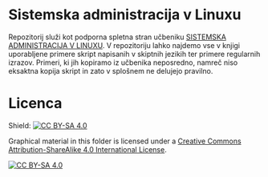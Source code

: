 # Sistemska administracija v Linuxu

Repozitorij služi kot podporna spletna stran učbeniku [SISTEMSKA ADMINISTRACIJA V LINUXU](https://doi.org/10.18690/um.feri.11.2023). V repozitoriju lahko najdemo vse v knjigi uporabljene primere skript napisanih v skiptnih jezikih ter primere regularnih izrazov. Primeri, ki jih kopiramo iz učbenika neposredno, namreč niso eksaktna kopija skript in zato v splošnem ne delujejo pravilno.

# Licenca

Shield: [![CC BY-SA 4.0][cc-by-sa-shield]][cc-by-sa]

Graphical material in this folder is licensed under a
[Creative Commons Attribution-ShareAlike 4.0 International License][cc-by-sa].

[![CC BY-SA 4.0][cc-by-sa-image]][cc-by-sa]

[cc-by-sa]: http://creativecommons.org/licenses/by-sa/4.0/
[cc-by-sa-image]: https://licensebuttons.net/l/by-sa/4.0/88x31.png
[cc-by-sa-shield]: https://img.shields.io/badge/License-CC%20BY--SA%204.0-lightgrey.svg
